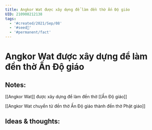 ```yaml
---
title: Angkor Wat được xây dựng để làm đền thờ Ấn Độ giáo
UID: 210908212138
tags:
  - '#created/2021/Sep/08'
  - '#seed🥜'
  - '#permanent/fact'
---
```

# Angkor Wat được xây dựng để làm đền thờ Ấn Độ giáo

## Notes:
[[Angkor Wat]] được xây dựng để làm đền thờ [[Ấn Độ giáo]]

[[Angkor Wat chuyển từ đền thờ Ấn Độ giáo thành đền thờ Phật giáo]]

## Ideas & thoughts:

